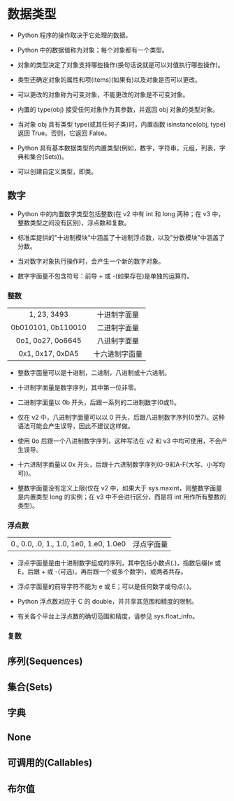 # 数据类型

* Python 程序的操作取决于它处理的数据。

* Python 中的数据值称为对象；每个对象都有一个类型。

* 对象的类型决定了对象支持哪些操作(换句话说就是可以对值执行哪些操作)。

* 类型还确定对象的属性和项(items)(如果有)以及对象是否可以更改。

* 可以更改的对象称为可变对象，不能更改的对象是不可变对象。

* 内置的 type(obj) 接受任何对象作为其参数，并返回 obj 对象的类型对象。

* 当对象 obj 具有类型 type(或其任何子类)时，内置函数 isinstance(obj, type) 返回 True。否则，它返回 False。

* Python 具有基本数据类型的内置类型(例如，数字，字符串，元组，列表，字典和集合(Sets))。

* 可以创建自定义类型，即类。

## 数字

* Python 中的内置数字类型包括整数(在 v2 中有 int 和 long 两种；在 v3 中，整数类型之间没有区别)，浮点数和复数。

* 标准库提供的"十进制模块"中涵盖了十进制浮点数，以及"分数模块"中涵盖了分数。

* 当对数字对象执行操作时，会产生一个新的数字对象。

* 数字字面量不包含符号：前导 + 或 -(如果存在)是单独的运算符。

### 整数

|  |  |
| :-: | :-: |
| 1, 23, 3493 | 十进制字面量 |
| 0b010101, 0b110010 | 二进制字面量 |
| 0o1, 0o27, 0o6645 | 八进制字面量 |
| 0x1, 0x17, 0xDA5 | 十六进制字面量 |

* 整数字面量可以是十进制，二进制，八进制或十六进制。

* 十进制字面量是数字序列，其中第一位非零。

* 二进制字面量以 0b 开头，后跟一系列的二进制数字(0或1)。

* 仅在 v2 中，八进制字面量可以以 0 开头，后跟八进制数字序列(0至7)。这种语法可能会产生误导，因此不建议这样做。

* 使用 0o 后跟一个八进制数字序列，这种写法在 v2 和 v3 中均可使用，不会产生误导。

* 十六进制字面量以 0x 开头，后跟十六进制数字序列(0-9和A-F(大写、小写均可))。

* 整数字面量没有定义上限(仅在 v2 中，如果大于 sys.maxint，则整数字面量是内置类型 long 的实例；在 v3 中不会进行区分，而是将 int 用作所有整数的类型)。

### 浮点数

|  |  |
| :-: | :-: |
| 0., 0.0, .0, 1., 1.0, 1e0, 1.e0, 1.0e0 | 浮点字面量 |

* 浮点字面量是由十进制数字组成的序列，其中包括小数点(.)，指数后缀(e 或 E，后跟 + 或 -(可选)，再后跟一个或多个数字)，或两者共存。

* 浮点字面量的前导字符不能为 e 或 E；可以是任何数字或句点(.)。

* Python 浮点数对应于 C 的 double，并共享其范围和精度的限制。

* 有关各个平台上浮点数的确切范围和精度，请参见 sys.float_info。

### 复数

## 序列(Sequences)

## 集合(Sets)

## 字典

## None

## 可调用的(Callables)

## 布尔值
